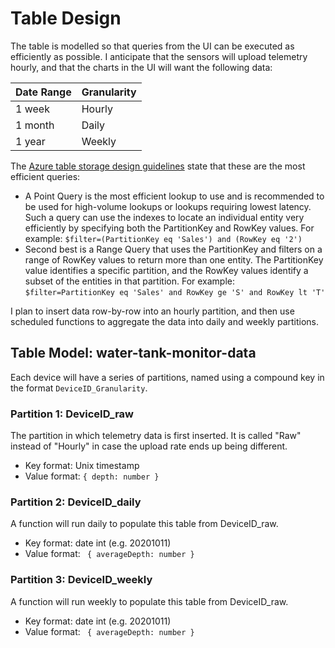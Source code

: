 # Table Design

The table is modelled so that queries from the UI can be executed as efficiently as possible. I anticipate that the sensors will upload telemetry hourly, and that the charts in the UI will want the following data:

| Date Range | Granularity |
|------------|-------------|
| 1 week     | Hourly      |
| 1 month    | Daily       |
| 1 year     | Weekly      |

The [Azure table storage design guidelines](https://docs.microsoft.com/en-us/azure/storage/tables/table-storage-design-for-query) state that these are the most efficient queries:

- A Point Query is the most efficient lookup to use and is recommended to be used for high-volume lookups or lookups requiring lowest latency. Such a query can use the indexes to locate an individual entity very efficiently by specifying both the PartitionKey and RowKey values. For example: `$filter=(PartitionKey eq 'Sales') and (RowKey eq '2')`
- Second best is a Range Query that uses the PartitionKey and filters on a range of RowKey values to return more than one entity. The PartitionKey value identifies a specific partition, and the RowKey values identify a subset of the entities in that partition. For example: `$filter=PartitionKey eq 'Sales' and RowKey ge 'S' and RowKey lt 'T'`

I plan to insert data row-by-row into an hourly partition, and then use scheduled functions to aggregate the data into daily and weekly partitions.

## Table Model: water-tank-monitor-data

Each device will have a series of partitions, named using a compound key in the format `DeviceID_Granularity`.

### Partition 1: DeviceID_raw

The partition in which telemetry data is first inserted. It is called "Raw" instead of "Hourly" in case the upload rate ends up being different.

- Key format: Unix timestamp
- Value format: `{ depth: number }`

### Partition 2: DeviceID_daily

A function will run daily to populate this table from DeviceID_raw.

- Key format: date int (e.g. 20201011)
- Value format: ` { averageDepth: number }`

### Partition 3: DeviceID_weekly

A function will run weekly to populate this table from DeviceID_raw.

- Key format: date int (e.g. 20201011)
- Value format: ` { averageDepth: number }`